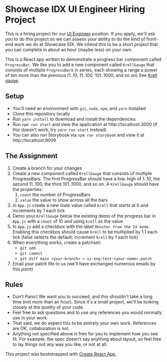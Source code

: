 # Showcase IDX UI Engineer Hiring Project

This is a hiring project for our [UI Engineer](https://jobs.lever.co/showcaseidx/78478505-8661-4dd6-a7cf-c7b510b697f1) position.
If you apply, we'll ask you to do this project so we can assess your ability to do the kind of front-end work we do at Showcase IDX. We intend this to be a short project that you can complete in about an hour (maybe less) on your own.

This is a React app written to demonstrate a progress bar component called `ProgressBar`. We like you to add a new component called `KrellGauge`
that consists of multiple `ProgressBar`s in series, each showing a range a power of ten more than the previous (1..10, 11..100, 101..1000, and so on) See [Krell gauge](https://www.youtube.com/watch?v=fE1aOHRwbuk).

## Setup

- You'll need an environment with `git`, `node`, `npm`, and `yarn` installed
- Clone this repository locally
- Run `yarn install` to download and install the dependencies
- Run `npm run start` and view the application at http://localhost:3000 (if this doesn't work, try `yarn run start` instead)
- You can also run Storybook via `npm run storybook` and view it at http://localhost:9009

## The Assignment

1. Create a branch for your changes
1. Create a new component called `KrellGauge` that consists of multiple ProgressBars.  The first ProgressBar should have a low..high of 1..10, the second 11..100, the third 101..1000, and so on. A `KrellGauge` should have the properties:
    1. `count` the number of ProgressBars
    2. `value` the value to show across all the bars
3. In `App.js` create a new state value called `krell` that starts at 0 and increments by 1 each tick
4. Demo your `KrellGauge` below the existing demo of the progress bar in `App.js` with a `count` of 10 and using `krell` as the value
5. In `App.js` add a checkbox with the label `Monster from the Id mode`. Enabling this checkbox should cause `krell` to be multiplied by 1.1 each tick (false selects the default: increment `krell` by 1 each tick)
6. When everything works, create a patchset:
    * `git add .`
    * `git commit`
    * `git diff main <your-branch> > ui-eng-test-<your-name>.patch`
7. Email your patch file to us (we'll have exchanged numerous emails by this point)

## Rules

- Don't Panic! We want you to succeed, and this shouldn't take a long time (not more than an hour). Since it's a small project, we'll be looking closely at the *quality* of your code.
- Feel free to ask questions and to use any references you would normally use in your work.
- That said, we do expect this to be entirely your own work.  References are OK, collaboration is not.
- Anything not specified above is free for you to implement how you see fit. For example, the spec doesn't say anything about layout, so feel free to lay things out any way you like, or not at all.
  

This project was bootstrapped with [Create React App](https://github.com/facebookincubator/create-react-app).




